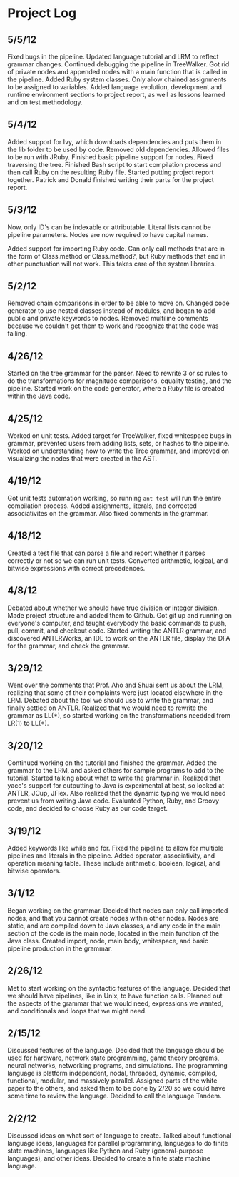 # Project Log

## 5/5/12

Fixed bugs in the pipeline. Updated language tutorial and LRM to reflect grammar changes. Continued debugging the pipeline in TreeWalker. Got rid of private nodes and appended nodes with a main function that is called in the pipeline. Added Ruby system classes. Only allow chained assignments to be assigned to variables. Added language evolution, development and runtime environment sections to project report, as well as lessons learned and on test methodology.

## 5/4/12

Added support for Ivy, which downloads dependencies and puts them in the lib folder to be used by code. Removed old dependencies. Allowed files to be run with JRuby. Finished basic pipeline support for nodes. Fixed traversing the tree. Finished Bash script to start compilation process and then call Ruby on the resulting Ruby file. Started putting project report together. Patrick and Donald finished writing their parts for the project report.

## 5/3/12

Now, only ID's can be indexable or attributable.  Literal lists cannot be pipeline parameters.  Nodes are now required to have capital names.

Added support for importing Ruby code. Can only call methods that are in the form of Class.method or Class.method?, but Ruby methods that end in other punctuation will not work. This takes care of the system libraries.


## 5/2/12

Removed chain comparisons in order to be able to move on. Changed code generator to use nested classes instead of modules, and began to add public and private keywords to nodes. Removed multiline comments because we couldn't get them to work and recognize that the code was failing.

## 4/26/12

Started on the tree grammar for the parser. Need to rewrite 3 or so rules to do the transformations for magnitude comparisons, equality testing, and the pipeline. Started work on the code generator, where a Ruby file is created within the Java code.

## 4/25/12

Worked on unit tests. Added target for TreeWalker, fixed whitespace bugs in grammar, prevented users from adding lists, sets, or hashes to the pipeline. Worked on understanding how to write the Tree grammar, and improved on visualizing the nodes that were created in the AST.

## 4/19/12

Got unit tests automation working, so running `ant test` will run the entire compilation process. Added assignments, literals, and corrected associativites on the grammar. Also fixed comments in the grammar.

## 4/18/12

Created a test file that can parse a file and report whether it parses correctly or not so we can run unit tests. Converted arithmetic, logical, and bitwise expressions with correct precedences.

## 4/8/12

Debated about whether we should have true division or integer division. Made project structure and added them to Github. Got git up and running on everyone's computer, and taught everybody the basic commands to push, pull, commit, and checkout code. Started writing the ANTLR grammar, and discovered ANTLRWorks, an IDE to work on the ANTLR file, display the DFA for the grammar, and check the grammar.

## 3/29/12

Went over the comments that Prof. Aho and Shuai sent us about the LRM, realizing that some of their complaints were just located elsewhere in the LRM. Debated about the tool we should use to write the grammar, and finally settled on ANTLR. Realized that we would need to rewrite the grammar as LL(\*), so started working on the transformations needded from LR(1) to LL(\*).

## 3/20/12

Continued working on the tutorial and finished the grammar. Added the grammar to the LRM, and asked others for sample programs to add to the tutorial. Started talking about what to write the grammar in. Realized that yacc's support for outputting to Java is experimental at best, so looked at ANTLR, JCup, JFlex. Also realized that the dynamic typing we would need prevent us from writing Java code. Evaluated Python, Ruby, and Groovy code, and decided to choose Ruby as our code target.

## 3/19/12

Added keywords like while and for. Fixed the pipeline to allow for multiple pipelines and literals in the pipeline. Added operator, associativity, and operation meaning table. These include arithmetic, boolean, logical, and bitwise operators.

## 3/1/12

Began working on the grammar. Decided that nodes can only call imported nodes, and that you cannot create nodes within other nodes. Nodes are static, and are compiled down to Java classes, and any code in the main section of the code is the main node, located in the main function of the Java class. Created import, node, main body, whitespace, and basic pipeline production in the grammar.

## 2/26/12

Met to start working on the syntactic features of the language. Decided that we should have pipelines, like in Unix, to have function calls. Planned out the aspects of the grammar that we would need, expressions we wanted, and conditionals and loops that we might need.

## 2/15/12

Discussed features of the language. Decided that the language should be used for hardware, network state programming, game theory programs, neural networks, networking programs, and simulations. The programming language is platform independent, nodal, threaded, dynamic, compiled, functional, modular, and massively parallel. Assigned parts of the white paper to the others, and asked them to be done by 2/20 so we could have some time to review the language. Decided to call the language Tandem.

## 2/2/12

Discussed ideas on what sort of language to create. Talked about functional language ideas, languages for parallel programming, languages to do finite state machines, languages like Python and Ruby (general-purpose languages), and other ideas. Decided to create a finite state machine language.
